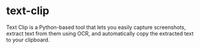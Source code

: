 # text-clip
Text Clip is a Python-based tool that lets you easily capture screenshots, extract text from them using OCR, and automatically copy the extracted text to your clipboard.
